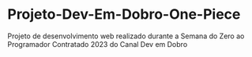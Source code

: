 # Projeto-Dev-Em-Dobro-One-Piece
Projeto de desenvolvimento web realizado durante a Semana do Zero ao Programador Contratado 2023 do Canal Dev em Dobro 
